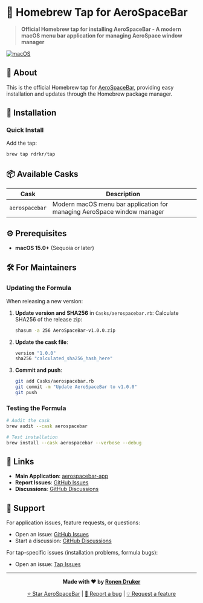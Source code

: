 # 🍺 Homebrew Tap for AeroSpaceBar

> **Official Homebrew tap for installing AeroSpaceBar - A modern macOS menu bar application for managing AeroSpace window manager**

[![macOS](https://img.shields.io/badge/macOS-15.0+-silver.svg)](https://www.apple.com/macos/)

## 📖 About

This is the official Homebrew tap for [AeroSpaceBar](https://github.com/rdrkr/aerospacebar-app), providing easy installation and updates through the Homebrew package manager.

## 🚀 Installation

### Quick Install
Add the tap:

```bash
brew tap rdrkr/tap
```

## 📦 Available Casks

| Cask           | Description                                                             |
|----------------|-------------------------------------------------------------------------|
| `aerospacebar` | Modern macOS menu bar application for managing AeroSpace window manager |

## ⚙️ Prerequisites

- **macOS 15.0+** (Sequoia or later)

## 🛠️ For Maintainers

### Updating the Formula

When releasing a new version:

1. **Update version and SHA256** in `Casks/aerospacebar.rb`:
   Calculate SHA256 of the release zip: 
   ```bash
   shasum -a 256 AeroSpaceBar-v1.0.0.zip
   ```

2. **Update the cask file**:
   ```ruby
   version "1.0.0"
   sha256 "calculated_sha256_hash_here"
   ```

3. **Commit and push**:
   ```bash
   git add Casks/aerospacebar.rb
   git commit -m "Update AeroSpaceBar to v1.0.0"
   git push
   ```

### Testing the Formula

```bash
# Audit the cask
brew audit --cask aerospacebar

# Test installation
brew install --cask aerospacebar --verbose --debug
```

## 🔗 Links

- **Main Application**: [aerospacebar-app](https://github.com/rdrkr/aerospacebar-app)
- **Report Issues**: [GitHub Issues](https://github.com/rdrkr/aerospacebar-app/issues)
- **Discussions**: [GitHub Discussions](https://github.com/rdrkr/aerospacebar-app/discussions)

## 💬 Support

For application issues, feature requests, or questions:
- Open an issue: [GitHub Issues](https://github.com/rdrkr/aerospacebar-app/issues)
- Start a discussion: [GitHub Discussions](https://github.com/rdrkr/aerospacebar-app/discussions)

For tap-specific issues (installation problems, formula bugs):
- Open an issue: [Tap Issues](https://github.com/rdrkr/homebrew-tap/issues)

---

<div align="center">

**Made with ❤️ by [Ronen Druker](https://github.com/rdrkr)**

[⭐ Star AeroSpaceBar](https://github.com/rdrkr/aerospacebar-app/stargazers) | [🐛 Report a bug](https://github.com/rdrkr/aerospacebar-app/issues) | [💡 Request a feature](https://github.com/rdrkr/aerospacebar-app/issues/new)

</div>
